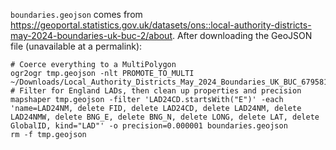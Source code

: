 `boundaries.geojson` comes from <https://geoportal.statistics.gov.uk/datasets/ons::local-authority-districts-may-2024-boundaries-uk-buc-2/about>. After downloading the GeoJSON file (unavailable at a permalink):

```
# Coerce everything to a MultiPolygon
ogr2ogr tmp.geojson -nlt PROMOTE_TO_MULTI ~/Downloads/Local_Authority_Districts_May_2024_Boundaries_UK_BUC_6795818826918236547.geojson
# Filter for England LADs, then clean up properties and precision
mapshaper tmp.geojson -filter 'LAD24CD.startsWith("E")' -each 'name=LAD24NM, delete FID, delete LAD24CD, delete LAD24NM, delete LAD24NMW, delete BNG_E, delete BNG_N, delete LONG, delete LAT, delete GlobalID, kind="LAD"' -o precision=0.000001 boundaries.geojson
rm -f tmp.geojson
```
